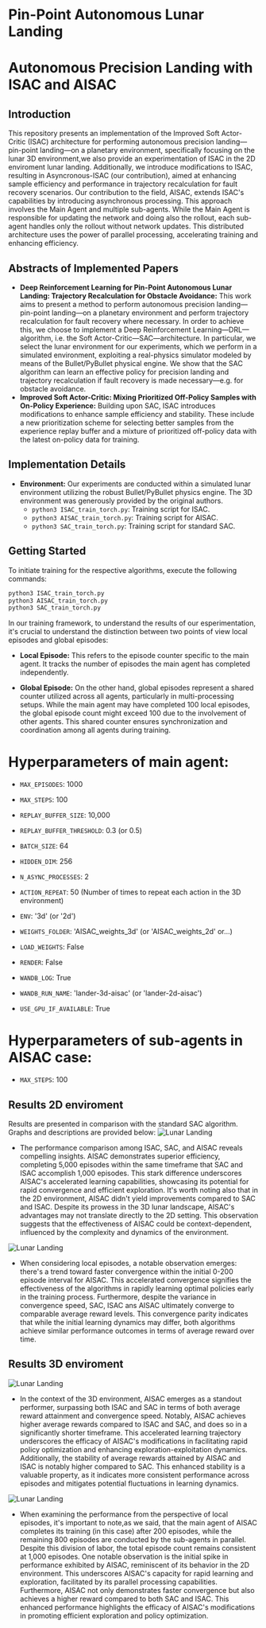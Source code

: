 # Pin-Point Autonomous Lunar Landing
# Autonomous Precision Landing with ISAC and AISAC

## Introduction
This repository presents an implementation of the Improved Soft Actor-Critic (ISAC) architecture for performing autonomous precision landing—pin-point landing—on a planetary environment, specifically focusing on the lunar 3D environment,we also provide an experimentation of ISAC in the 2D enviroment lunar landing. Additionally, we introduce modifications to ISAC, resulting in Asyncronous-ISAC (our contribution), aimed at enhancing sample efficiency and performance in trajectory recalculation for fault recovery scenarios.
Our contribution to the field, AISAC, extends ISAC's capabilities by introducing asynchronous processing. This approach involves the Main Agent and multiple sub-agents. While the Main Agent is responsible for updating the network and doing also the rollout, each sub-agent handles only the rollout without network updates. This distributed architecture uses the power of parallel processing, accelerating training and enhancing efficiency.

## Abstracts of Implemented Papers
- **Deep Reinforcement Learning for Pin-Point Autonomous Lunar Landing: Trajectory Recalculation for Obstacle Avoidance:** This work aims to present a method to perform autonomous precision landing—pin-point landing—on a planetary environment and perform trajectory recalculation for fault recovery where necessary. In order to achieve this, we choose to implement a Deep Reinforcement Learning—DRL—algorithm, i.e. the Soft Actor-Critic—SAC—architecture. In particular, we select the lunar environment for our experiments, which we perform in a simulated environment, exploiting a real-physics simulator modeled by means of the Bullet/PyBullet physical engine. We show that the SAC algorithm can learn an effective policy for precision landing and trajectory recalculation if fault recovery is made necessary—e.g. for obstacle avoidance.
- **Improved Soft Actor-Critic: Mixing Prioritized Off-Policy Samples with On-Policy Experience:** Building upon SAC, ISAC introduces modifications to enhance sample efficiency and stability. These include a new prioritization scheme for selecting better samples from the experience replay buffer and a mixture of prioritized off-policy data with the latest on-policy data for training.

## Implementation Details
- **Environment:** Our experiments are conducted within a simulated lunar environment utilizing the robust Bullet/PyBullet physics engine. The 3D environment was generously provided by the original authors.
  - `python3 ISAC_train_torch.py`: Training script for ISAC.
  - `python3 AISAC_train_torch.py`: Training script for AISAC.
  - `python3 SAC_train_torch.py`: Training script for standard SAC.

## Getting Started
To initiate training for the respective algorithms, execute the following commands:
```bash
python3 ISAC_train_torch.py
python3 AISAC_train_torch.py
python3 SAC_train_torch.py
```

In our training framework, to understand the results of our esperimentation, it's crucial to understand the distinction between two points of view local episodes and global episodes:

- **Local Episode:** This refers to the episode counter specific to the main agent. It tracks the number of episodes the main agent has completed independently.
  
- **Global Episode:** On the other hand, global episodes represent a shared counter utilized across all agents, particularly in multi-processing setups. While the main agent may have completed 100 local episodes, the global episode count might exceed 100 due to the involvement of other agents. This shared counter ensures synchronization and coordination among all agents during training.

# Hyperparameters of main agent:

- `MAX_EPISODES`: 1000
- `MAX_STEPS`: 100
- `REPLAY_BUFFER_SIZE`: 10,000
- `REPLAY_BUFFER_THRESHOLD`: 0.3 (or 0.5)
- `BATCH_SIZE`: 64
- `HIDDEN_DIM`: 256
- `N_ASYNC_PROCESSES`: 2
- `ACTION_REPEAT`: 50 (Number of times to repeat each action in the 3D environment)

- `ENV`: '3d' (or '2d')
- `WEIGHTS_FOLDER`: 'AISAC_weights_3d' (or 'AISAC_weights_2d' or...)
- `LOAD_WEIGHTS`: False
- `RENDER`: False 
- `WANDB_LOG`: True
- `WANDB_RUN_NAME`: 'lander-3d-aisac' (or 'lander-2d-aisac')
- `USE_GPU_IF_AVAILABLE`: True
# Hyperparameters of sub-agents in AISAC case:
- `MAX_STEPS`: 100

## Results 2D enviroment
Results are presented in comparison with the standard SAC algorithm. Graphs and descriptions are provided below:
![Lunar Landing](2d_training_avg_reward_global_episodes.png)
- The performance comparison among ISAC, SAC, and AISAC reveals compelling insights. AISAC demonstrates superior efficiency, completing 5,000 episodes within the same timeframe that SAC and ISAC accomplish 1,000 episodes. This stark difference underscores AISAC's accelerated learning capabilities, showcasing its potential for rapid convergence and efficient exploration.
It's worth noting also that in the 2D environment, AISAC didn't yield improvements compared to SAC and ISAC. Despite its prowess in the 3D lunar landscape, AISAC's advantages may not translate directly to the 2D setting. This observation suggests that the effectiveness of AISAC could be context-dependent, influenced by the complexity and dynamics of the environment.

![Lunar Landing](2d_training_avg_reward_local_episodes.png)
- When considering local episodes, a notable observation emerges: there's a trend toward faster convergence within the initial 0-200 episode interval for AISAC. This accelerated convergence signifies the effectiveness of the algorithms in rapidly learning optimal policies early in the training process.
Furthermore, despite the variance in convergence speed, SAC, ISAC ans AISAC ultimately converge to comparable average reward levels. This convergence parity indicates that while the initial learning dynamics may differ, both algorithms achieve similar performance outcomes in terms of average reward over time.
## Results 3D enviroment

![Lunar Landing](3d_training_avg_reward_global_episodes.png)
- In the context of the 3D environment, AISAC emerges as a standout performer, surpassing both ISAC and SAC in terms of both average reward attainment and convergence speed. Notably, AISAC achieves higher average rewards compared to ISAC and SAC, and does so in a significantly shorter timeframe. This accelerated learning trajectory underscores the efficacy of AISAC's modifications in facilitating rapid policy optimization and enhancing exploration-exploitation dynamics.
Additionally, the stability of average rewards attained by AISAC and ISAC is notably higher compared to SAC. This enhanced stability is a valuable property, as it indicates more consistent performance across episodes and mitigates potential fluctuations in learning dynamics.

![Lunar Landing](3d_training_avg_reward_local_episodes.png)
- When examining the performance from the perspective of local episodes, it's important to note,as we said, that the main agent of AISAC completes its training (in this case) after 200 episodes, while the remaining 800 episodes are conducted by the sub-agents in parallel. Despite this division of labor, the total episode count remains consistent at 1,000 episodes.
One notable observation is the initial spike in performance exhibited by AISAC, reminiscent of its behavior in the 2D environment. This underscores AISAC's capacity for rapid learning and exploration, facilitated by its parallel processing capabilities.
Furthermore, AISAC not only demonstrates faster convergence but also achieves a higher reward compared to both SAC and ISAC. This enhanced performance highlights the efficacy of AISAC's modifications in promoting efficient exploration and policy optimization.

